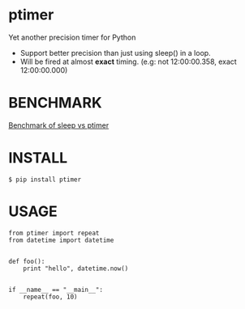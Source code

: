 ptimer
======

Yet another precision timer for Python

- Support better precision than just using sleep() in a loop.
- Will be fired at almost **exact** timing. (e.g: not 12:00:00.358, exact 12:00:00.000)


BENCHMARK
=========

[Benchmark of sleep vs ptimer](https://docs.google.com/spreadsheet/ccc?key=0Anva4clMXVtVdFF6M0hvdFZDalFyVmEtMGtMdDVSQ1E&usp=sharing)



INSTALL
=======

    $ pip install ptimer


USAGE
=====

    from ptimer import repeat
    from datetime import datetime


    def foo():
        print "hello", datetime.now()


    if __name__ == "__main__":
        repeat(foo, 10)
